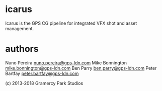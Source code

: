 # icarus
Icarus is the GPS CG pipeline for integrated VFX shot and asset management.

# authors
Nuno Pereira <nuno.pereira@gps-ldn.com>
Mike Bonnington <mike.bonnington@gps-ldn.com>
Ben Parry <ben.parry@gps-ldn.com>
Peter Bartfay <peter.bartfay@gps-ldn.com>

(c) 2013-2018 Gramercy Park Studios
